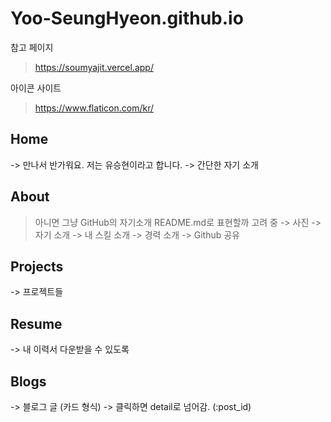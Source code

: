 # Yoo-SeungHyeon.github.io

참고 페이지
> https://soumyajit.vercel.app/

아이콘 사이트
> https://www.flaticon.com/kr/

## Home
-> 만나서 반가워요. 저는 유승현이라고 합니다.
-> 간단한 자기 소개

## About
> 아니면 그냥 GitHub의 자기소개 README.md로 표현할까 고려 중
-> 사진
-> 자기 소개
-> 내 스킬 소개
-> 경력 소개
-> Github 공유

## Projects
-> 프로젝트들

## Resume
-> 내 이력서 다운받을 수 있도록

## Blogs
-> 블로그 글 (카드 형식)
-> 클릭하면 detail로 넘어감. (:post_id)